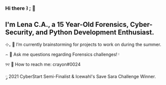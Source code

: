 ### Hi there ꒱ ; 📩 
## I'm Lena C.A., a 15 Year-Old Forensics, Cyber-Security, and Python Development Enthusiast.


⊹₊ 🔭 I’m currently brainstorming for projects to work on during the summer.

⌢ 💬 Ask me questions regarding Forensics challenges! ᵎ

୨୧ 📮 How to reach me: crayon#0024

 ༘ 2021 CyberStart Semi-Finalist & Icewahl's Save Sara Challenge Winner.
